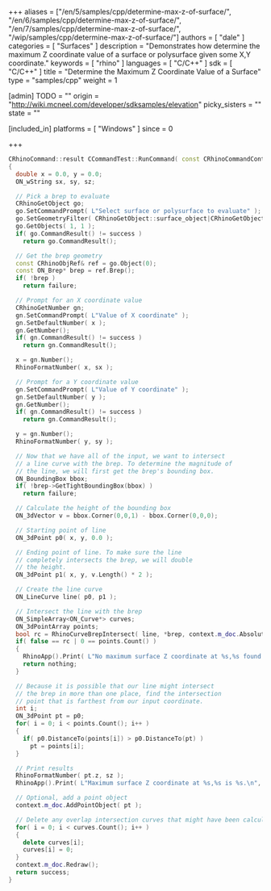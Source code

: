 +++
aliases = ["/en/5/samples/cpp/determine-max-z-of-surface/", "/en/6/samples/cpp/determine-max-z-of-surface/", "/en/7/samples/cpp/determine-max-z-of-surface/", "/wip/samples/cpp/determine-max-z-of-surface/"]
authors = [ "dale" ]
categories = [ "Surfaces" ]
description = "Demonstrates how determine the maximum Z coordinate value of a surface or polysurface given some X,Y coordinate."
keywords = [ "rhino" ]
languages = [ "C/C++" ]
sdk = [ "C/C++" ]
title = "Determine the Maximum Z Coordinate Value of a Surface"
type = "samples/cpp"
weight = 1

[admin]
TODO = ""
origin = "http://wiki.mcneel.com/developer/sdksamples/elevation"
picky_sisters = ""
state = ""

[included_in]
platforms = [ "Windows" ]
since = 0

+++

```cpp
CRhinoCommand::result CCommandTest::RunCommand( const CRhinoCommandContext& context )
{
  double x = 0.0, y = 0.0;
  ON_wString sx, sy, sz;

  // Pick a brep to evaluate
  CRhinoGetObject go;
  go.SetCommandPrompt( L"Select surface or polysurface to evaluate" );
  go.SetGeometryFilter( CRhinoGetObject::surface_object|CRhinoGetObject::polysrf_object );
  go.GetObjects( 1, 1 );
  if( go.CommandResult() != success )
    return go.CommandResult();

  // Get the brep geometry
  const CRhinoObjRef& ref = go.Object(0);
  const ON_Brep* brep = ref.Brep();
  if( !brep )
    return failure;

  // Prompt for an X coordinate value
  CRhinoGetNumber gn;
  gn.SetCommandPrompt( L"Value of X coordinate" );
  gn.SetDefaultNumber( x );
  gn.GetNumber();
  if( gn.CommandResult() != success )
    return gn.CommandResult();

  x = gn.Number();
  RhinoFormatNumber( x, sx );

  // Prompt for a Y coordinate value
  gn.SetCommandPrompt( L"Value of Y coordinate" );
  gn.SetDefaultNumber( y );
  gn.GetNumber();
  if( gn.CommandResult() != success )
    return gn.CommandResult();

  y = gn.Number();
  RhinoFormatNumber( y, sy );

  // Now that we have all of the input, we want to intersect
  // a line curve with the brep. To determine the magnitude of
  // the line, we will first get the brep's bounding box.
  ON_BoundingBox bbox;
  if( !brep->GetTightBoundingBox(bbox) )
    return failure;

  // Calculate the height of the bounding box
  ON_3dVector v = bbox.Corner(0,0,1) - bbox.Corner(0,0,0);

  // Starting point of line
  ON_3dPoint p0( x, y, 0.0 );

  // Ending point of line. To make sure the line
  // completely intersects the brep, we will double
  // the height.
  ON_3dPoint p1( x, y, v.Length() * 2 );

  // Create the line curve
  ON_LineCurve line( p0, p1 );

  // Intersect the line with the brep
  ON_SimpleArray<ON_Curve*> curves;
  ON_3dPointArray points;
  bool rc = RhinoCurveBrepIntersect( line, *brep, context.m_doc.AbsoluteTolerance(), curves, points );
  if( false == rc | 0 == points.Count() )
  {
    RhinoApp().Print( L"No maximum surface Z coordinate at %s,%s found.\n", sx, sy );
    return nothing;
  }

  // Because it is possible that our line might intersect
  // the brep in more than one place, find the intersection
  // point that is farthest from our input coordinate.
  int i;
  ON_3dPoint pt = p0;
  for( i = 0; i < points.Count(); i++ )
  {
    if( p0.DistanceTo(points[i]) > p0.DistanceTo(pt) )
      pt = points[i];
  }

  // Print results
  RhinoFormatNumber( pt.z, sz );
  RhinoApp().Print( L"Maximum surface Z coordinate at %s,%s is %s.\n", sx, sy, sz );

  // Optional, add a point object
  context.m_doc.AddPointObject( pt );

  // Delete any overlap intersection curves that might have been calculated
  for( i = 0; i < curves.Count(); i++ )
  {
    delete curves[i];
    curves[i] = 0;
  }
  context.m_doc.Redraw();
  return success;
}
```
